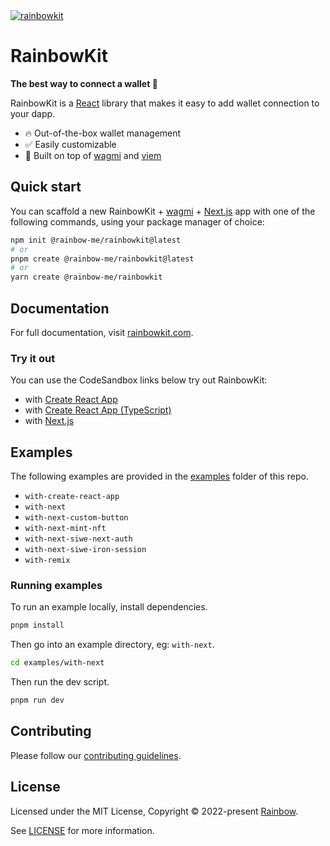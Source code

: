 <a href="https://rainbowkit.com">
  <img alt="rainbowkit" src="https://user-images.githubusercontent.com/372831/168174718-685980e0-391e-4621-94a1-29bf83979fa5.png" />
</a>

# RainbowKit

**The best way to connect a wallet 🌈**

RainbowKit is a [React](https://reactjs.org/) library that makes it easy to add wallet connection to your dapp.

- 🔥 Out-of-the-box wallet management
- ✅ Easily customizable
- 🦄 Built on top of [wagmi](https://wagmi.sh) and [viem](https://viem.sh)

## Quick start

You can scaffold a new RainbowKit + [wagmi](https://wagmi.sh) + [Next.js](https://nextjs.org) app with one of the following commands, using your package manager of choice:

```bash
npm init @rainbow-me/rainbowkit@latest
# or
pnpm create @rainbow-me/rainbowkit@latest
# or
yarn create @rainbow-me/rainbowkit
```

## Documentation

For full documentation, visit [rainbowkit.com](https://rainbowkit.com).

### Try it out

You can use the CodeSandbox links below try out RainbowKit:

- with [Create React App](https://codesandbox.io/s/rainbowkit-create-react-app-1vwx1r)
- with [Create React App (TypeScript)](https://codesandbox.io/s/rainbowkit-create-typescript-app-xuxnqy)
- with [Next.js](https://codesandbox.io/s/rainbowkit-nextjs-gz890p)

## Examples

The following examples are provided in the [examples](./examples/) folder of this repo.

- `with-create-react-app`
- `with-next`
- `with-next-custom-button`
- `with-next-mint-nft`
- `with-next-siwe-next-auth`
- `with-next-siwe-iron-session`
- `with-remix`

### Running examples

To run an example locally, install dependencies.

```bash
pnpm install
```

Then go into an example directory, eg: `with-next`.

```bash
cd examples/with-next
```

Then run the dev script.

```bash
pnpm run dev
```

## Contributing

Please follow our [contributing guidelines](./.github/CONTRIBUTING.md).

## License

Licensed under the MIT License, Copyright © 2022-present [Rainbow](https://rainbow.me).

See [LICENSE](./LICENSE) for more information.
